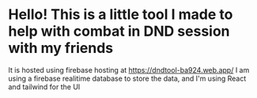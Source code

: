 # Hello! This is a little tool I made to help with combat in DND session with my friends

It is hosted using firebase hosting at https://dndtool-ba924.web.app/
I am using a firebase realitime database to store the data, and I'm using React and tailwind for the UI